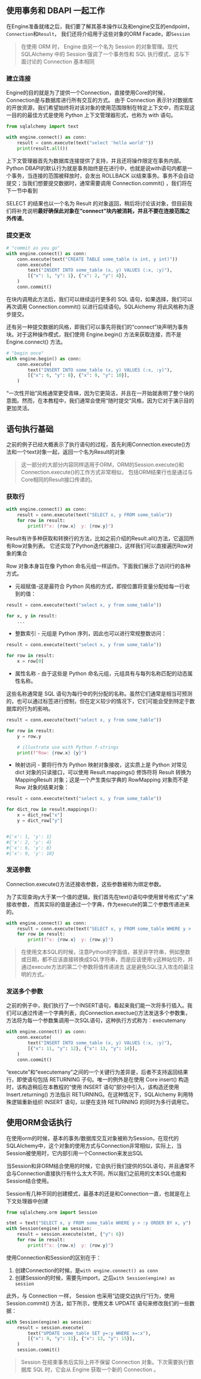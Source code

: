 ## 使用事务和 DBAPI 一起工作
在Engine准备就绪之后，我们要了解其基本操作以及和engine交互的endpoint，`Connection`和`Result`，
我们还将介绍用于这些对象的ORM Facade，即`Session`

> 在使用 ORM 时， Engine 由另一个名为 Session 的对象管理。现代 SQLAlchemy 中的 Session 强调了一个事务性和 SQL 执行模式，这与下面讨论的 Connection 基本相同
### 建立连接
Engine的目的就是为了提供一个Connection，直接使用Core的时候，Connection是与数据库进行所有交互的方式。
由于 Connection 表示针对数据库的开放资源，我们希望始终将对该对象的使用范围限制在特定上下文中，而实现这一目的的最佳方式是使用 Python 上下文管理器形式，也称为 with 语句。
```python
from sqlalchemy import text

with engine.connect() as conn:
    result = conn.execute(text("select 'hello world'"))
    print(result.all())
```
上下文管理器首先为数据库连接提供了支持，并且还将操作限定在事务内部。
Python DBAPI的默认行为就是事务始终是在进行中，也就是说with语句内都是一个事务，当连接的范围被释放时，会发出 ROLLBACK 以结束事务。事务不会自动提交；当我们想要提交数据时，通常需要调用 Connection.commit() ，我们将在下一节中看到

SELECT 的结果也以一个名为 Result 的对象返回，稍后将讨论该对象，但目前我们将补充说明**最好确保此对象在“connect”块内被消耗，并且不要在连接范围之外传递**。

### 提交更改
```python
# "commit as you go"
with engine.connect() as conn:
    conn.execute(text("CREATE TABLE some_table (x int, y int)"))
    conn.execute(
        text("INSERT INTO some_table (x, y) VALUES (:x, :y)"),
        [{"x": 1, "y": 1}, {"x": 2, "y": 4}],
    )
    conn.commit()
```
在块内调用此方法后，我们可以继续运行更多的 SQL 语句，如果选择，我们可以再次调用 Connection.commit() 以进行后续语句。SQLAlchemy 将此风格称为逐步提交。

还有另一种提交数据的风格，即我们可以事先将我们的“connect”块声明为事务块。对于这种操作模式，我们使用 Engine.begin() 方法来获取连接，而不是 Engine.connect() 方法。
```python
# "begin once"
with engine.begin() as conn:
    conn.execute(
        text("INSERT INTO some_table (x, y) VALUES (:x, :y)"),
        [{"x": 6, "y": 8}, {"x": 9, "y": 10}],
    )
```
“一次性开始”风格通常更受青睐，因为它更简洁，并且在一开始就表明了整个块的意图。然而，在本教程中，我们通常会使用“随时提交”风格，因为它对于演示目的更加灵活。

## 语句执行基础
之前的例子已经大概表示了执行语句的过程，首先利用Connection.execute()方法和一个text对象一起，返回一个名为Result的对象

> 这一部分的大部分内容同样适用于ORM，ORM的Session.execute()和Connection.execute()的工作方式非常相似，
> 包括ORM结果行也是通过与Core相同的Result接口传递的。
### 获取行
```python
with engine.connect() as conn:
    result = conn.execute(text("SELECT x, y FROM some_table"))
    for row in result:
        print(f"x: {row.x}  y: {row.y}")
```
Result有许多种获取和转换行的方法，比如之前介绍的Result.all()方法，它返回所有Row对象列表。
它还实现了Python迭代器接口，这样我们可以直接遍历Row对象的集合

Row 对象本身旨在像 Python 命名元组一样运作。下面我们展示了访问行的各种方式。
+ 元祖赋值-这是最符合 Python 风格的方式，即按位置将变量分配给每一行收到的值：
```python
result = conn.execute(text("select x, y from some_table"))

for x, y in result:
    ...
```
+ 整数索引 - 元组是 Python 序列，因此也可以进行常规整数访问：
```python
result = conn.execute(text("select x, y from some_table"))

for row in result:
    x = row[0]
```
+ 属性名称 - 由于这些是 Python 命名元组，元组具有与每列名称匹配的动态属性名称。

这些名称通常是 SQL 语句为每行中的列分配的名称。虽然它们通常是相当可预测的，也可以通过标签进行控制，但在定义较少的情况下，它们可能会受到特定于数据库的行为的影响。
```python
result = conn.execute(text("select x, y from some_table"))

for row in result:
    y = row.y

    # illustrate use with Python f-strings
    print(f"Row: {row.x} {y}")
```
+ 映射访问 - 要将行作为 Python 映射对象接收，这实质上是 Python 对常见 dict 对象的只读接口，可以使用 Result.mappings() 修饰符将 Result 转换为 MappingResult 对象；这是一个产生类似字典的 RowMapping 对象而不是 Row 对象的结果对象：
```python
result = conn.execute(text("select x, y from some_table"))

for dict_row in result.mappings():
    x = dict_row["x"]
    y = dict_row["y"]


#{'x': 1, 'y': 1}
#{'x': 2, 'y': 4}
#{'x': 6, 'y': 8}
#{'x': 9, 'y': 10}
```
### 发送参数
Connection.execute()方法还接收参数，这些参数被称为绑定参数。

为了实现查询y大于某一个值的逻辑，我们首先在text()语句中使用冒号格式“:y"来接收参数，
而其实际的值是通过一个字典，作为execute的第二个参数传递进来的。
```python
with engine.connect() as conn:
    result = conn.execute(text("SELECT x, y FROM some_table WHERE y > :y"), {"y": 2})
    for row in result:
        print(f"x: {row.x}  y: {row.y}")
```
> 在使用文本SQL的时候，注意Python的字面值，甚至非字符串，例如整数或日期，都不应该直接转换成SQL字符串，而是应该使用:y这种站位符，并通过execute方法的第二个参数将值传递进去
> 这是避免SQL注入攻击的最注明的方式。·

### 发送多个参数
之前的例子中，我们执行了一个INSERT语句，看起来我们能一次将多行插入。我们可以通过传递一个字典列表，向Connection.exectue()方法发送多个参数集，
方法将为每一个参数集调用一次SQL语句，这种执行方式称为：executemany
```python
with engine.connect() as conn:
    conn.execute(
        text("INSERT INTO some_table (x, y) VALUES (:x, :y)"),
        [{"x": 11, "y": 12}, {"x": 13, "y": 14}],
    )
    conn.commit()
```
“execute”和“executemany”之间的一个关键行为差异是，后者不支持返回结果行，即使语句包括 RETURNING 子句。唯一的例外是在使用 Core insert() 构造时，该构造稍后在本教程的“使用 INSERT 语句”部分中引入，该构造还使用 Insert.returning() 方法指示 RETURNING。在这种情况下，SQLAlchemy 利用特殊逻辑重新组织 INSERT 语句，以便在支持 RETURNING 的同时为多行调用它。
## 使用ORM会话执行
在使用orm的时候，基本的事务/数据库交互对象被称为Session，在现代的SQLAlchemy中，这个对象的使用方式与Connection非常相似，实际上，当Session被使用时，它内部引用一个Connection来发出SQL

当Session和非ORM结合使用的时候，它会执行我们提供的SQL语句，并且通常不会与Connection直接执行有什么太大不同，所以我们之前用的文本SQL也能和Session结合使用。

Session有几种不同的创建模式，最基本的还是和Connection一直，也就是在上下文处理器中创建
```python
from sqlalchemy.orm import Session

stmt = text("SELECT x, y FROM some_table WHERE y > :y ORDER BY x, y")
with Session(engine) as session:
    result = session.execute(stmt, {"y": 6})
    for row in result:
        print(f"x: {row.x}  y: {row.y}")
```
使用Connection和Session的区别在于：
1. 创建Connection的时候，是`with engine.connect() as conn`
2. 创建Session的时候，需要先import，之后`with Session(engine) as session`

此外，与 Connection 一样， Session 也采用“边提交边执行”行为，使用 Session.commit() 方法，如下所示，使用文本 UPDATE 语句来修改我们的一些数据：
```python
with Session(engine) as session:
    result = session.execute(
        text("UPDATE some_table SET y=:y WHERE x=:x"),
        [{"x": 9, "y": 11}, {"x": 13, "y": 15}],
    )
    session.commit()
```
> Session 在结束事务后实际上并不保留 Connection 对象。下次需要执行数据库 SQL 时，它会从 Engine 获取一个新的 Connection 。
